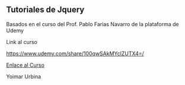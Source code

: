 ## Tutoriales de Jquery
Basados en el curso del Prof. Pablo Farias Navarro de la plataforma de Udemy

Link al curso 

https://www.udemy.com/share/100qwSAkMYclZUTX4=/

[Enlace al Curso](https://www.udemy.com/share/100qwSAkMYclZUTX4=/)

Yoimar Urbina